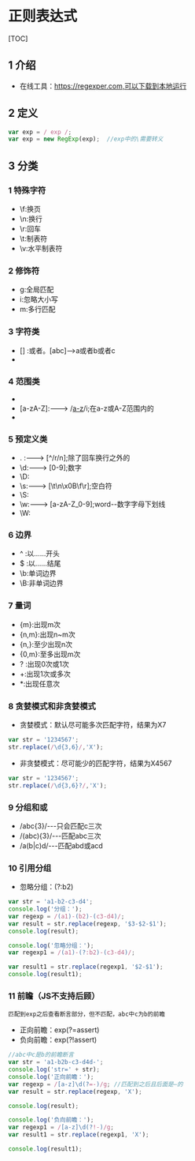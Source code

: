 # 正则表达式
[TOC]

## 1 介绍
- 在线工具：https://regexper.com,可以下载到本地运行

## 2 定义
```javascript
var exp = / exp /;
var exp = new RegExp(exp);  //exp中的\需要转义
```

## 3 分类

### 1 特殊字符
- \f:换页
- \n:换行
- \r:回车
- \t:制表符
- \v:水平制表符

### 2 修饰符
- g:全局匹配
- i:忽略大小写
- m:多行匹配

### 3 字符类
- [] :或者。[abc]-->a或者b或者c
- [^]:反向。[abc]-->除了a或者b或者c

### 4 范围类
- [a-z]:在a-z范围内的
- [a-zA-Z]:---> /[a-z]/i;在a-z或A-Z范围内的
- [a-zA-Z0-9]:在a-z或A-Z或0-9范围内的

### 5 预定义类
- . :---> [^/r/n];除了回车换行之外的
- \d:---> [0-9];数字
- \D:
- \s:---> [\t\n\x0B\f\r];空白符
- \S:
- \w:---> [a-zA-Z_0-9];word--数字字母下划线
- \W:

### 6 边界
- ^ :以……开头
- $ :以……结尾
- \b:单词边界
- \B:非单词边界

### 7 量词
- {m}:出现m次
- {n,m}:出现n~m次
- {n,}:至少出现n次
- {0,m}:至多出现m次
- ? :出现0次或1次
- \+:出现1次或多次
- \*:出现任意次

### 8 贪婪模式和非贪婪模式
- 贪婪模式：默认尽可能多次匹配字符，结果为X7
```javascript
var str = '1234567';
str.replace(/\d{3,6}/,'X');
```
- 非贪婪模式：尽可能少的匹配字符，结果为X4567
```javascript
var str = '1234567';
str.replace(/\d{3,6}?/,'X');
```

### 9 分组和或
- /abc{3}/---只会匹配c三次
- /(abc){3}/---匹配abc三次
- /a(b|c)d/---匹配abd或acd

### 10 引用分组
- 忽略分组：(?:b2)

```javascript
var str = 'a1-b2-c3-d4';
console.log('分组：');
var regexp = /(a1)-(b2)-(c3-d4)/;
var result = str.replace(regexp, '$3-$2-$1');
console.log(result);

console.log('忽略分组：');
var regexp1 = /(a1)-(?:b2)-(c3-d4)/;

var result1 = str.replace(regexp1, '$2-$1');
console.log(result1);
```

### 11 前瞻（JS不支持后顾）
` 匹配到exp之后查看断言部分，但不匹配，abc中c为b的前瞻 `
- 正向前瞻：exp(?=assert)
- 负向前瞻：exp(?!assert)

```javascript
//abc中c是b的前瞻断言
var str = 'a1-b2b-c3-d4d-';
console.log('str=' + str);
console.log('正向前瞻：');
var regexp = /[a-z]\d(?=-)/g; //匹配到之后且后面是—的
var result = str.replace(regexp, 'X');

console.log(result);

console.log('负向前瞻：');
var regexp1 = /[a-z]\d(?!-)/g;
var result1 = str.replace(regexp1, 'X');

console.log(result1);
```
